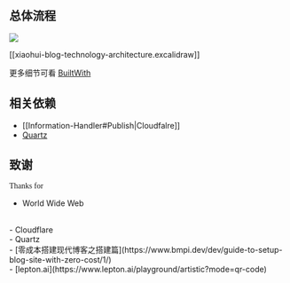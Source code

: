 ## 总体流程

![](https://xiaohui-zhangjiakou.oss-cn-zhangjiakou.aliyuncs.com/image/202411231455066.png)

[[xiaohui-blog-technology-architecture.excalidraw]]
 
更多细节可看 [BuiltWith](https://builtwith.com/xiaohui.cool)
## 相关依赖
- [[Information-Handler#Publish|Cloudfalre]]
- [Quartz](https://github.com/jackyzha0/quartz.gitl)
## 致谢

<span style="font-family: cursive">Thanks for
<br>
- World Wide Web
<br>
- Cloudflare
<br>
- Quartz
<br>
- [零成本搭建现代博客之搭建篇](https://www.bmpi.dev/dev/guide-to-setup-blog-site-with-zero-cost/1/)
<br>
- [lepton.ai](https://www.lepton.ai/playground/artistic?mode=qr-code)
<br>
</span>


